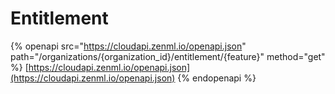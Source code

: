 # Entitlement

{% openapi src="https://cloudapi.zenml.io/openapi.json" path="/organizations/{organization_id}/entitlement/{feature}" method="get" %}
[https://cloudapi.zenml.io/openapi.json](https://cloudapi.zenml.io/openapi.json)
{% endopenapi %}
